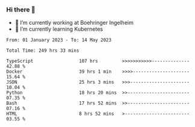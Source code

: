 ### Hi there 👋
- 🔭 I’m currently working at Boehringer Ingelheim
- 🌱 I’m currently learning Kubernetes

 
<!--START_SECTION:waka-->

```text
From: 01 January 2023 - To: 14 May 2023

Total Time: 249 hrs 33 mins

TypeScript                 107 hrs         >>>>>>>>>>>--------------   42.88 %
Docker                     39 hrs 1 min    >>>>---------------------   15.64 %
JSON                       25 hrs 3 mins   >>>----------------------   10.04 %
Python                     18 hrs 20 mins  >>-----------------------   07.35 %
Bash                       17 hrs 52 mins  >>-----------------------   07.16 %
HTML                       8 hrs 52 mins   >------------------------   03.55 %
```

<!--END_SECTION:waka-->

 
